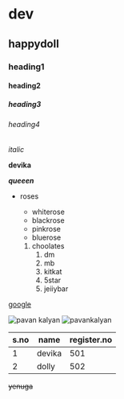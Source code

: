 # dev
## happydoll
### heading1
#### heading2
##### heading3
###### heading4
*italic* 

**devika**

***queeen***

* roses
  * whiterose
  * blackrose
  * pinkrose
  * bluerose
  
  1. choolates
      1. dm
      2. mb
      3. kitkat
      4. 5star
      5. jeiiybar

[google](https://www.google.co.in/)

![pavan kalyan](https://www.desktopbackground.org/p/2015/10/13/1025553_power-star-pawan-kalyan_1067x1600_h.jpg)
![pavankalyan](https://www.tollywood.net/wp-content/uploads/2020/07/Pawan-Kalyan-reaction-to-Power-Star-Stills-Just-a-laugh.jpg)

s.no|name|register.no
----|----|-----------
 1|devika|501
 2|dolly|502
 
~~yenuga~~

<em>
 

